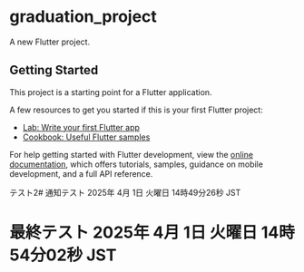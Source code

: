 # graduation_project

A new Flutter project.

## Getting Started

This project is a starting point for a Flutter application.

A few resources to get you started if this is your first Flutter project:

- [Lab: Write your first Flutter app](https://docs.flutter.dev/get-started/codelab)
- [Cookbook: Useful Flutter samples](https://docs.flutter.dev/cookbook)

For help getting started with Flutter development, view the
[online documentation](https://docs.flutter.dev/), which offers tutorials,
samples, guidance on mobile development, and a full API reference.

テスト2# 通知テスト 2025年 4月 1日 火曜日 14時49分26秒 JST
# 最終テスト 2025年 4月 1日 火曜日 14時54分02秒 JST
